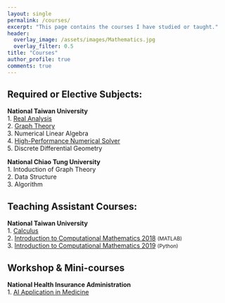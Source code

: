 ```yaml
---
layout: single
permalink: /courses/
excerpt: "This page contains the courses I have studied or taught."
header:
  overlay_image: /assets/images/Mathematics.jpg
  overlay_filter: 0.5
title: "Courses"
author_profile: true
comments: true
---
```

## Required or Elective Subjects:
<b>National Taiwan University</b><br>
    1. [Real Analysis](subjects/real_analysis.html)<br>
    2. [Graph Theory](subjects/graph_theory.html)<br>
    3. Numerical Linear Algebra<br>
    4. [High-Performance Numerical Solver](subjects/HP_numerical_solver.html)<br>
    5. Discrete Differential Geometry<br>

<b>National Chiao Tung University</b><br>
    1. Intoduction of Graph Theory<br>
    2. Data Structure<br>
    3. Algorithm<br>


## Teaching Assistant Courses:
<b>National Taiwan University</b><br>
    1. [Calculus](TA/Calculus.html)<br>
    2. [Introduction to Computational Mathematics 2018](TA/ICM.html) <small>(MATLAB)</small><br>
    3. [Introduction to Computational Mathematics 2019](https://yuanyuyuan.github.io/itcm/) <small>(Python)</small><br>

## Workshop & Mini-courses
<b>National Health Insurance Administration</b><br>
    1. [AI Application in Medicine](workshop/ai_application.html)<br>

